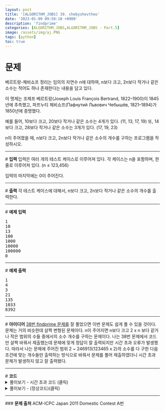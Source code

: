 ```yaml
---
layout: post
title: '[ALGORITHM_JOBS] 39. chebyshevtheo'
date: '2023-01-09 09:50:10 +0900'
description: 'findprime'
categories: [ALGORITHM_JOBS,ALGORITHM_JOBS - Part.5]
image: /assets/img/aj.PNG
tags: [python]
toc: true
---
```

# <b>문제</b>
베르트랑-체비쇼프 정리는 임의의 자연수 n에 대하여, n보다 크고, 2n보다 작거나 같은 소수는 적어도 하나 존재한다는 내용을 담고 있다.

이 명제는 조제프 베르트랑(Joseph Louis François Bertrand, 1822–1900)이 1845년에 추측했고, 파프누티 체비쇼프(Пафнутий Львович Чебышёв, 1821–1894)가 1850년에 증명했다.

예를 들어, 10보다 크고, 20보다 작거나 같은 소수는 4개가 있다. (11, 13, 17, 19) 또, 14보다 크고, 28보다 작거나 같은 소수는 3개가 있다. (17, 19, 23)

n이 주어졌을 때, n보다 크고, 2n보다 작거나 같은 소수의 개수를 구하는 프로그램을 작성하시오.  
<hr>
# <b>입력</b>
입력은 여러 개의 테스트 케이스로 이루어져 있다. 각 케이스는 n을 포함하며, 한 줄로 이루어져 있다. (n ≤ 123,456)

입력의 마지막에는 0이 주어진다.
<hr>
# <b>출력</b>
각 테스트 케이스에 대해서, n보다 크고, 2n보다 작거나 같은 소수의 개수를 출력한다.
<hr>
# <b>예제 입력</b><br>
<pre>
1
10
13
100
1000
10000
100000
0
</pre>
<hr>
# <b>예제 출력</b><br>
<pre>
1
4
3
21
135
1033
8392
</pre>
<hr>
# <b>아이디어</b>
<a href="https://jjuseok.github.io/posts/algorithm_jobs_part5-9/">38번 findprime 문제를</a> 잘 풀었으면 이번 문제도 쉽게 풀 수 있을 것이다. 문제는 거의 비슷한데 살짝 변형된 문제이다. n이 주어지면 n보다 크고 2 x n 보다 같거나 작은 범위의 수들 중에서의 소수 개수를 구하는 문제이다. 나는 38번 문제에서 코드만 살짝 바꿔서 제출했는데 문제에 맞게 정답이 잘 출력되지만 시간 초과 오류가 발생했다. 따라서 나는 문제에 주어진 범위 2 ~ 246913(123465 x 2)의 소수를 다 구한 다음 조건에 맞는 개수들만 출력하는 방식으로 바꿔서 문제를 풀어 제출하였더니 시간 초과 문제가 발생하지 않고 잘 출력됐다.


<hr>
# <b>코드</b>

<details>
<summary id="summary1">풀이보기 - 시간 초과 코드 (클릭)</summary>
<div markdown="1">

~~~python
import math

def primeNumber(x):
    if x == 1:
        return False
    else:
        for i in range(2, int(math.sqrt(x) + 1)):
            if x % i == 0:
                return False
        return True

while True:
    n = int(input())
    count = 0
    if n == 0:
        break
    else:
        for i in range(n+1, 2*n+1): 
            if primeNumber(i):
                count += 1
        print(count)
~~~
</div>
</details>
<details>
<summary id="summary1">풀이보기 - (정상코드)(클릭)</summary>
<div markdown="1">

~~~python
import math

prime = []

def primeNumber(x):
    if x == 1:
        return False
    else:
        for i in range(2, int(math.sqrt(x) + 1)):
            if x % i == 0:
                return False
        return True


for j in range(2, 246913):
    if primeNumber(j):
        prime.append(j)

while True:
    n = int(input())
    count = 0
    
    if n == 0:
        break
    else:
        for k in prime:
            if n < k <= 2*n:
                count += 1
    print(count)
~~~
</div>
</details>

<hr>
### <b>문제 출처</b>
ACM-ICPC Japan 2011 Domestic Contest A번  